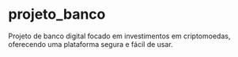 # projeto_banco
Projeto de banco digital focado em investimentos em criptomoedas, oferecendo uma plataforma segura e fácil de usar.
